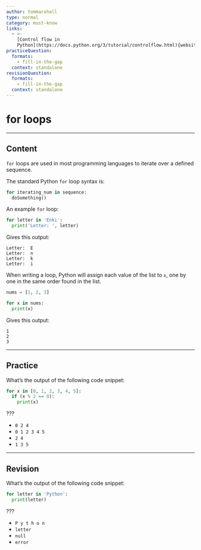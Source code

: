 ```yaml
---
author: tommarshall
type: normal
category: must-know
links:
  - >-
    [Control flow in
    Python](https://docs.python.org/3/tutorial/controlflow.html){website}
practiceQuestion:
  formats:
    - fill-in-the-gap
  context: standalone
revisionQuestion:
  formats:
    - fill-in-the-gap
  context: standalone
---
```


# for loops


---

## Content

`for` loops are used in most programming languages to iterate over a defined sequence.

The standard Python `for` loop syntax is:

```python
for iterating_num in sequence:
  doSomething()
```

An example `for` loop:

```python
for letter in 'Enki':
  print('Letter: ', letter)
```

Gives this output:

```plain-text
Letter:  E
Letter:  n
Letter:  k
Letter:  i
```

When writing a loop, Python will assign each value of the list to `x`, one by one in the same order found in the list. 

```python
nums = [1, 2, 3]

for x in nums:
  print(x)
```

Gives this output:

```plain-text
1
2
3
```


---

## Practice

What’s the output of the following code snippet:

```py
for x in [0, 1, 2, 3, 4, 5]:
  if (x % 2 == 0):
    print(x)
```

???

- `0 2 4`
- `0 1 2 3 4 5`
- `2 4`
- `1 3 5`


---

## Revision

What’s the output of the following code snippet:

```py
for letter in 'Python':
  print(letter)
```

???

- `P y t h o n`
- `letter`
- `null`
- `error`
 
